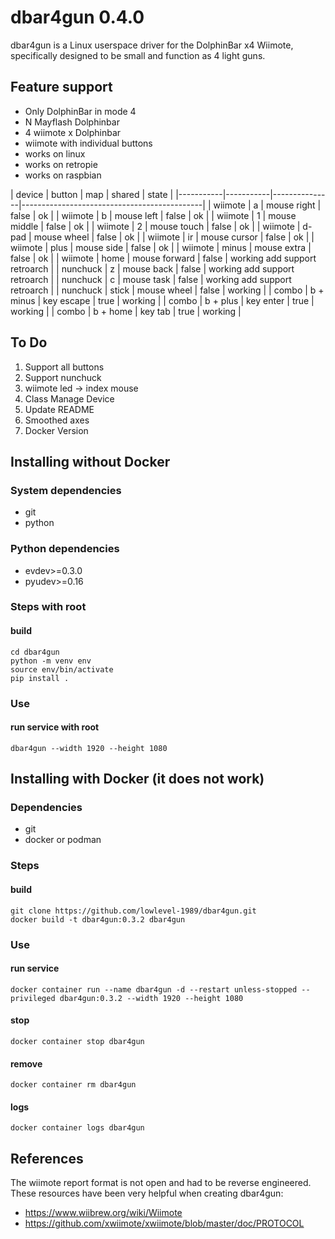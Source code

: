 # dbar4gun 0.4.0

dbar4gun is a Linux userspace driver for the DolphinBar x4 Wiimote, specifically designed to be small and function as 4 light guns.

## Feature support
- Only DolphinBar in mode 4
- N Mayflash Dolphinbar
- 4 wiimote x Dolphinbar
- wiimote with individual buttons
- works on linux
- works on retropie
- works on raspbian

| device    | button    | map           | shared | state                              |
|-----------|-----------|---------------|---------------------------------------------|
| wiimote   | a         | mouse right   | false  | ok                                 |
| wiimote   | b         | mouse left    | false  | ok                                 |
| wiimote   | 1         | mouse middle  | false  | ok                                 |
| wiimote   | 2         | mouse touch   | false  | ok                                 |
| wiimote   | d-pad     | mouse wheel   | false  | ok                                 |
| wiimote   | ir        | mouse cursor  | false  | ok                                 |
| wiimote   | plus      | mouse side    | false  | ok                                 |
| wiimote   | minus     | mouse extra   | false  | ok                                 |
| wiimote   | home      | mouse forward | false  | working add support retroarch      |
| nunchuck  | z         | mouse back    | false  | working add support retroarch      |
| nunchuck  | c         | mouse task    | false  | working add support retroarch      |
| nunchuck  | stick     | mouse wheel   | false  | working                            |
| combo     | b + minus | key escape    | true   | working                            |
| combo     | b + plus  | key enter     | true   | working                            |
| combo     | b + home  | key tab       | true   | working                            |

## To Do
1. Support all buttons
2. Support nunchuck
3. wiimote led -> index mouse
4. Class Manage Device
5. Update README
6. Smoothed axes
7. Docker Version

## Installing without Docker
### System dependencies
- git
- python
### Python dependencies
- evdev>=0.3.0
- pyudev>=0.16

### Steps with root
#### build
~~~
cd dbar4gun
python -m venv env
source env/bin/activate
pip install .
~~~

### Use
#### run service with root
~~~
dbar4gun --width 1920 --height 1080
~~~

## Installing with Docker (it does not work)
### Dependencies
- git
- docker or podman

### Steps
#### build
~~~
git clone https://github.com/lowlevel-1989/dbar4gun.git
docker build -t dbar4gun:0.3.2 dbar4gun
~~~

### Use
#### run service
~~~
docker container run --name dbar4gun -d --restart unless-stopped --privileged dbar4gun:0.3.2 --width 1920 --height 1080
~~~
#### stop
~~~
docker container stop dbar4gun
~~~
#### remove
~~~
docker container rm dbar4gun
~~~
#### logs
~~~
docker container logs dbar4gun
~~~

## References

The wiimote report format is not open and had to be reverse engineered. These resources have been very helpful when creating dbar4gun:

- <https://www.wiibrew.org/wiki/Wiimote>
- <https://github.com/xwiimote/xwiimote/blob/master/doc/PROTOCOL>
